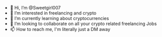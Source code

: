 - 👋 Hi, I’m @Sweetgirl007
- 👀 I’m interested in freelancing and crypto
- 🌱 I’m currently learning about cryptocurrencies
- 💞️ I’m looking to collaborate on all your crypto related freelancing Jobs
- 📫 How to reach me, I'm literally just a DM away

<!---
Sweetgirl007/Sweetgirl007 is a ✨ special ✨ repository because its `README.md` (this file) appears on your GitHub profile.
You can click the Preview link to take a look at your changes.
--->
